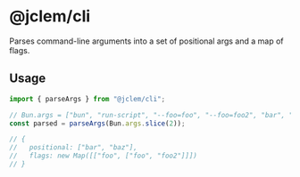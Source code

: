 # @jclem/cli

Parses command-line arguments into a set of positional args and a map of flags.

## Usage

```typescript
import { parseArgs } from "@jclem/cli";

// Bun.args = ["bun", "run-script", "--foo=foo", "--foo=foo2", "bar", "baz"]
const parsed = parseArgs(Bun.args.slice(2));

// {
//   positional: ["bar", "baz"],
//   flags: new Map([["foo", ["foo", "foo2"]]])
// }
```
